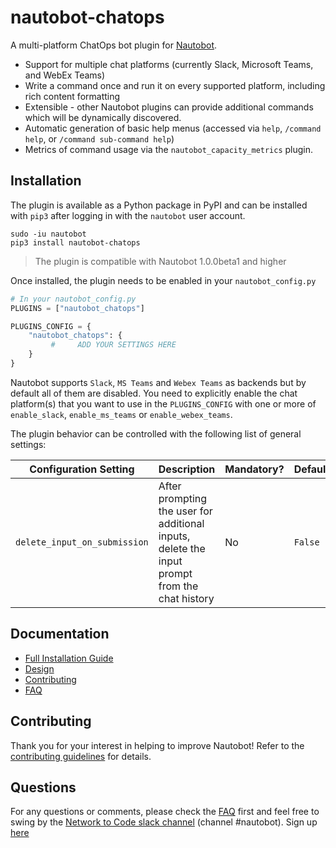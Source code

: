 # nautobot-chatops

A multi-platform ChatOps bot plugin for [Nautobot](https://github.com/nautobot/nautobot).

- Support for multiple chat platforms (currently Slack, Microsoft Teams, and WebEx Teams)
- Write a command once and run it on every supported platform, including rich content formatting
- Extensible - other Nautobot plugins can provide additional commands which will be dynamically discovered.
- Automatic generation of basic help menus (accessed via `help`, `/command help`, or `/command sub-command help`)
- Metrics of command usage via the `nautobot_capacity_metrics` plugin.

## Installation

The plugin is available as a Python package in PyPI and can be installed with `pip3` after logging in with the `nautobot` user account.

```shell
sudo -iu nautobot
pip3 install nautobot-chatops
```

> The plugin is compatible with Nautobot 1.0.0beta1 and higher

Once installed, the plugin needs to be enabled in your `nautobot_config.py`

```python
# In your nautobot_config.py
PLUGINS = ["nautobot_chatops"]

PLUGINS_CONFIG = {
    "nautobot_chatops": {
         #     ADD YOUR SETTINGS HERE
    }
}
```

Nautobot supports `Slack`, `MS Teams` and `Webex Teams` as backends but by default all of them are disabled. You need to explicitly enable the chat platform(s) that you want to use in the `PLUGINS_CONFIG` with one or more of `enable_slack`, `enable_ms_teams` or `enable_webex_teams`.

The plugin behavior can be controlled with the following list of general settings:

| Configuration Setting        | Description | Mandatory? | Default |
| ---------------------------- | ----------- | ---------- | ------- |
| `delete_input_on_submission` | After prompting the user for additional inputs, delete the input prompt from the chat history | No | `False` |

## Documentation

- [Full Installation Guide](docs/chat_setup.md)
- [Design](docs/design.md)
- [Contributing](docs/contributing.md)
- [FAQ](docs/FAQ.md)

## Contributing

Thank you for your interest in helping to improve Nautobot!
Refer to the [contributing guidelines](docs/contributing.md) for details.

## Questions

For any questions or comments, please check the [FAQ](docs/FAQ.md) first and feel free to swing by the [Network to Code slack channel](https://networktocode.slack.com/) (channel #nautobot).
Sign up [here](http://slack.networktocode.com/)
